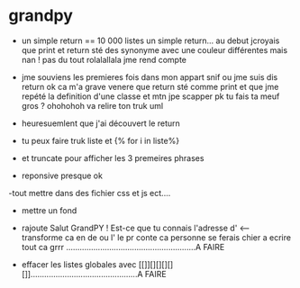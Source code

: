 # grandpy

- un simple return == 10 000 listes un simple return... au debut jcroyais que print et return sté des synonyme avec une couleur différentes mais nan ! pas du tout rolalallala jme rend compte 

- jme souviens les premieres fois dans mon appart snif ou jme suis dis return ok ca m'a grave venere que return sté comme print et que jme repété la definition d'une classe et mtn jpe scapper pk tu fais ta meuf gros ? ohohohoh va relire ton truk uml

- heuresuemlent que j'ai découvert le return 

- tu peux faire truk liste et {% for i in liste%}

- et truncate pour afficher les 3 premeires phrases

- reponsive presque ok

-tout mettre dans  des fichier css et js ect....

- mettre un fond


- rajoute Salut GrandPY ! Est-ce que tu connais l'adresse d' <-- transforme ca en de ou l' le pr conte ca personne se ferais chier a ecrire tout ca grrr .........................................................A FAIRE

- effacer les listes globales avec [[]][][][][][]]...............................................A FAIRE


